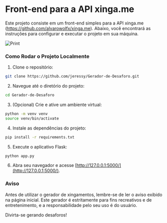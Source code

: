 # Front-end para a API xinga.me

Este projeto consiste em um front-end simples para a API xinga.me (https://github.com/alvarowolfx/xinga.me). Abaixo, você encontrará as instruções para configurar e executar o projeto em sua máquina.

![Print](https://cdn.discordapp.com/attachments/1082896001339240568/1189274002821218405/image.png?ex=659d90b9&is=658b1bb9&hm=399d357a399eac1a0ffda68e1f2d1288ab9e09cd5197ef29aca3e3fc1cdc04c0&)

### Como Rodar o Projeto Localmente

1. Clone o repositório:

```bash
git clone https://github.com/jeressy/Gerador-de-Desaforo.git
```

2. Navegue até o diretório do projeto:

```bash
cd Gerador-de-Desaforo
```

3. (Opcional) Crie e ative um ambiente virtual:

```bash
python -m venv venv
source venv/bin/activate
```

4. Instale as dependências do projeto:

```bash
pip install -r requirements.txt
```

5. Execute o aplicativo Flask:

```bash
python app.py
```

6. Abra seu navegador e acesse [http://127.0.0.1:5000/](http://127.0.0.1:5000/).


### Aviso

Antes de utilizar o gerador de xingamentos, lembre-se de ler o aviso exibido na página inicial. Este gerador é estritamente para fins recreativos e de entretenimento, e a responsabilidade pelo seu uso é do usuário.

Divirta-se gerando desaforos!
